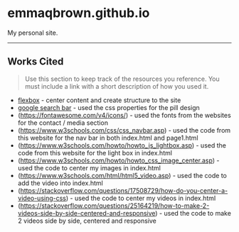# emmaqbrown.github.io

My personal site.

---

## Works Cited

> Use this section to  keep track of the resources you reference. You must include a link with a short description of how you used it. 

- [flexbox](https://css-tricks.com/snippets/css/a-guide-to-flexbox/) - center content and create structure to the site
- [google search bar](https://codepen.io/eqbrown/pen/XWBvvjE) - used the css properties for the pill design
- (https://fontawesome.com/v4/icons/) - used the fonts from the websites for the contact / media section 
- (https://www.w3schools.com/css/css_navbar.asp) - used the code from this website for the nav bar in both index.html and page1.html
- (https://www.w3schools.com/howto/howto_js_lightbox.asp) - used the code from this website for the light box in index.html
- (https://www.w3schools.com/howto/howto_css_image_center.asp) - used the code to center my images in index.html
- (https://www.w3schools.com/html/html5_video.asp) - used the code to add the video into index.html
- (https://stackoverflow.com/questions/17508729/how-do-you-center-a-video-using-css) - used the code to center my videos in index.html
- (https://stackoverflow.com/questions/25164219/how-to-make-2-videos-side-by-side-centered-and-responsive) - used the code to make 2 videos side by side, centered and responsive
